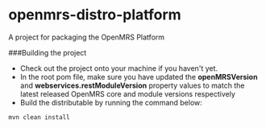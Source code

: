 openmrs-distro-platform
=======================

A project for packaging the OpenMRS Platform

###Building the project
 * Check out the project onto your machine if you haven't yet.
 * In the root pom file, make sure you have updated the **openMRSVersion** and **webservices.restModuleVersion** property values to match the latest released OpenMRS core and module versions respectively
 * Build the distributable by running the command below: 
 
  ``` 
  mvn clean install
  ```
